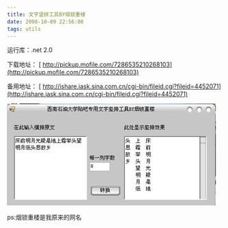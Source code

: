 ```yaml
---
title: 文字竖排工具BY烟锁重楼
date: 2008-10-09 22:56:00
tags: utils
---
```

运行库：.net 2.0

下载地址：
[ http://pickup.mofile.com/7286535210268103](http://pickup.mofile.com/7286535210268103)

备用地址：
[ http://ishare.iask.sina.com.cn/cgi-bin/fileid.cgi?fileid=4452071](http://ishare.iask.sina.com.cn/cgi-bin/fileid.cgi?fileid=4452071)

![](/images/images/p_blog_csdn_net/cuipengfei1/EntryImages/20081009/jietu01.jpg)

ps:烟锁重楼是我原来的网名  



